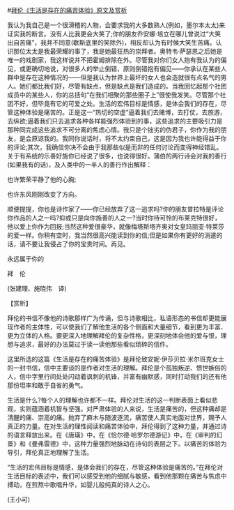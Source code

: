 #[拜伦《生活是存在的痛苦体验》原文及赏析](https://www.vrrw.net/wx/12248.html)

我认为我自己是一个很滑稽的人物，会要求我的大多数熟人(例如，墨尔本太太)来证实我的断言。没有人比我更会大笑了;你的朋友乔安娜·培立在哪儿曾说过“大笑出自苦痛”，我并不同意(歇斯底里的笑除外)，相反却认为有时候大笑生苦痛。认识那位太太是我最荣耀的事了，我是她最狂热的崇拜者。奥特韦·萨瑟恩之后她是唯一的戏剧家，我这样说并不把霍姆排除在外。尽管我对你们女人抱有我认为的偏见，或更确切地说，对很多人的举止倒错，原则倒错抱有偏见——你承认在某些人群中是存在这种情况的——但是我认为世界上最坏的女人也会造就很有点名气的男人。她们都比我们好，尽管有缺点，但是缺点是我们造成的。当我回忆起那个社团成员中的某些人，你的总括句“在我们相聚的那些圈子上”很使我发笑。尽管那个社团不好，但毕竟有它的可爱之处。生活的宏伟目标是情感，是体会我们的存在，尽管这种体验是痛苦的。正是这一“热切的空虚”逼着我们去赌博，去打仗，去旅游，去纵欲;逼着我们只去追求各种各样能强烈体验到的事，这些追求的主要吸引力是那种同完成这些追求不可分离的焦虑心情。我只是个拙劣的伪君子，你作为我的朋友，是会原谅我的。我同你说话时，将不太约束自己，这是因为我也许能得益于你的评论;其次，我确信你决不会由于我那些似是而非的任何讨论而变得神经错乱。关于有系统的乐善好施你已经说了很多，也说得很好。蒲伯的两行诗会对我的善行(如果我有的话)，及人类中的一半人的善行作出解释：

也许繁荣平静了他的心胸;

也许东风刚刚改变了方向。

顺便提提，你也是诗作家了——你已经放弃了这一追求吗?你的朋友普拉特是评论你作品的人之一吗?抑或只是向你施善的人之一?当时你待可怜的布莱克特很好，他以爱上你作为回报;当然这种爱很豪华，就像梅塔斯塔齐奥对女皇玛丽亚·特莱莎的爱一样。你稍有空时，我当然很高兴能读到你的信;但是如果你有更好的消遣的话，请不要让我侵占了你的宝贵时间。再见。

永远属于你的

拜　伦

(张建理、施晓伟　译)



【赏析】

拜伦的书信不像他的诗歌那样广为传诵，但与诗歌相比，私语形态的书信却更能展现作者的主体性，可以使我们了解他生活的各个侧面和大量细节，看到更为丰富、更为立体的人格。要更深入地理解拜伦的复杂性格，更深刻地体会他的爱与恨，理想与追求，最好的办法莫过于读一读他那些看似琐碎的信件。

这里所选的这篇《生活是存在的痛苦体验》是拜伦致安妮·伊莎贝拉·米尔班克女士的一封书信，信中主要谈的是作者对生活的理解。拜伦是个孤独叛逆、愤世嫉俗的人，信中字里行间处处闪动着讽刺的机锋，并富有幽默感，同时打动我们的还有他那份坦率和敢于自省的勇气。

生活是什么?每个人的理解也许都不一样。拜伦对生活的这一判断表面上看似悲观，实则蕴涵着机智与坚强。对严肃体验的人来说，生活是痛苦的，但这种痛却是清醒的痛、崇高的痛。抛弃了麻木与随波逐流，痛苦使人真实地面对世界，赐予人真正的力量。在对生活的理性阅读和痛苦体验中，拜伦得到了这种力量，并通过诗的语言释放出来。在《唐璜》中，在《恰尔德·哈罗尔德游记》中，在《审判的幻景》和《曼弗雷德》中，这种力量强烈地脉动在诗句的表层之下。以痛苦的体验为导引，拜伦真正地理解了生活。

“生活的宏伟目标是情感，是体会我们的存在，尽管这种体验是痛苦的。”在拜伦对生活目标的表述中，我们可以感受到他的细腻与敏感，看到他那颗在痛苦与焦虑中搏动，在煎熬中歌唱升华，如婴儿般纯真的诗人之心。

(王小可)

